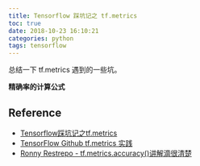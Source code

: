 ```yaml
---
title: Tensorflow 踩坑记之 tf.metrics
toc: true
date: 2018-10-23 16:10:21
categories: python
tags: tensorflow
---
```


总结一下 tf.metrics 遇到的一些坑。

<!-- more -->

**精确率的计算公式**

## Reference

- [Tensorflow踩坑记之tf.metrics][1]
- [TensorFlow Github tf.metrics 实践][2]
- [Ronny Restrepo - tf.metrics.accuracy()讲解滴很清楚][3]


[1]: https://blog.csdn.net/qq_37747262/article/details/82223155
[2]: https://github.com/blair101/tensorflow_metrics_learn/blob/master/tensorflow_metrics_learn.ipynb
[3]: http://ronny.rest/blog/post_2017_09_11_tf_metrics/


